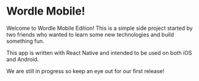 # Wordle Mobile!

Welcome to Wordle Mobile Edition! This is a simple side project started by two friends who wanted to learn some new technologies and build something fun.

This app is written with React Native and intended to be used on both iOS and Android.

We are still in progress so keep an eye out for our first release!